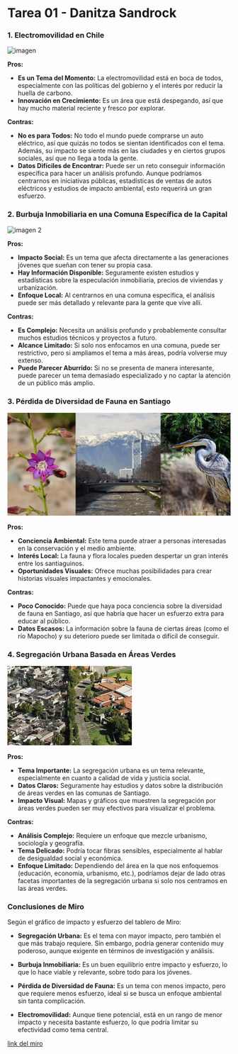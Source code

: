 # Tarea 01 - Danitza Sandrock
### 1. Electromovilidad en Chile
![imagen](https://encrypted-tbn0.gstatic.com/images?q=tbn:ANd9GcTFbaeGZAq5XmjMqS6-wC-bY8WSrL2QcB_pgg&s)

**Pros:**

- **Es un Tema del Momento:** La electromovilidad está en boca de todos, especialmente con las políticas del gobierno y el interés por reducir la huella de carbono.
- **Innovación en Crecimiento:** Es un área que está despegando, así que hay mucho material reciente y fresco por explorar.

**Contras:**

- **No es para Todos:** No todo el mundo puede comprarse un auto eléctrico, así que quizás no todos se sientan identificados con el tema. Además, su impacto se siente más en las ciudades y en ciertos grupos sociales, así que no llega a toda la gente.
- **Datos Difíciles de Encontrar:** Puede ser un reto conseguir información específica para hacer un análisis profundo. Aunque podríamos centrarnos en iniciativas públicas, estadísticas de ventas de autos eléctricos y estudios de impacto ambiental, esto requerirá un gran esfuerzo.

### 2. Burbuja Inmobiliaria en una Comuna Específica de la Capital
![imagen 2](https://encrypted-tbn0.gstatic.com/images?q=tbn:ANd9GcRVoBmwLjPtz5gNj2DHlb4mq6oDygqFUy1AUA&s)

**Pros:**

- **Impacto Social:** Es un tema que afecta directamente a las generaciones jóvenes que sueñan con tener su propia casa.
- **Hay Información Disponible:** Seguramente existen estudios y estadísticas sobre la especulación inmobiliaria, precios de viviendas y urbanización.
- **Enfoque Local:** Al centrarnos en una comuna específica, el análisis puede ser más detallado y relevante para la gente que vive allí.

**Contras:**

- **Es Complejo:** Necesita un análisis profundo y probablemente consultar muchos estudios técnicos y proyectos a futuro.
- **Alcance Limitado:** Si solo nos enfocamos en una comuna, puede ser restrictivo, pero si ampliamos el tema a más áreas, podría volverse muy extenso.
- **Puede Parecer Aburrido:** Si no se presenta de manera interesante, puede parecer un tema demasiado especializado y no captar la atención de un público más amplio.

### 3. Pérdida de Diversidad de Fauna en Santiago
![imagen 3](bio.jpg)

**Pros:**

- **Conciencia Ambiental:** Este tema puede atraer a personas interesadas en la conservación y el medio ambiente.
- **Interés Local:** La fauna y flora locales pueden despertar un gran interés entre los santiaguinos.
- **Oportunidades Visuales:** Ofrece muchas posibilidades para crear historias visuales impactantes y emocionales.

**Contras:**

- **Poco Conocido:** Puede que haya poca conciencia sobre la diversidad de fauna en Santiago, así que habría que hacer un esfuerzo extra para educar al público.
- **Datos Escasos:** La información sobre la fauna de ciertas áreas (como el río Mapocho) y su deterioro puede ser limitada o difícil de conseguir.
### 4. Segregación Urbana Basada en Áreas Verdes
![imagen4](segregacion.jpeg)

**Pros:**
- **Tema Importante:** La segregación urbana es un tema relevante, especialmente en cuanto a calidad de vida y justicia social.
- **Datos Claros:** Seguramente hay estudios y datos sobre la distribución de áreas verdes en las comunas de Santiago.
- **Impacto Visual:** Mapas y gráficos que muestren la segregación por áreas verdes pueden ser muy efectivos para visualizar el problema.

**Contras:**

- **Análisis Complejo:** Requiere un enfoque que mezcle urbanismo, sociología y geografía.
- **Tema Delicado:** Podría tocar fibras sensibles, especialmente al hablar de desigualdad social y económica.
- **Enfoque Limitado:** Dependiendo del área en la que nos enfoquemos (educación, economía, urbanismo, etc.), podríamos dejar de lado otras facetas importantes de la segregación urbana si solo nos centramos en las áreas verdes.
### Conclusiones de Miro
Según el gráfico de impacto y esfuerzo del tablero de Miro:

- **Segregación Urbana:** Es el tema con mayor impacto, pero también el que más trabajo requiere. Sin embargo, podría generar contenido muy poderoso, aunque exigente en términos de investigación y análisis.
  
- **Burbuja Inmobiliaria:** Es un buen equilibrio entre impacto y esfuerzo, lo que lo hace viable y relevante, sobre todo para los jóvenes.
  
- **Pérdida de Diversidad de Fauna:** Es un tema con menos impacto, pero que requiere menos esfuerzo, ideal si se busca un enfoque ambiental sin tanta complicación.
  
- **Electromovilidad:** Aunque tiene potencial, está en un rango de menor impacto y necesita bastante esfuerzo, lo que podría limitar su efectividad como tema central.

[link del miro](https://miro.com/welcomeonboard/WFU1bXR3VkhibHVYUGlLVFVzYVU0OVozb0wzRzg0cmNzZXowYzlDUXEyaGFlcDJNbG05R2h1bTNjS2NxUUg0MXwzNDU4NzY0NTU5NzAxNzM2NjAwfDI=?share_link_id=289937459786)
